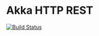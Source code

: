 # Akka HTTP REST

[![Build Status](https://travis-ci.org/pvoznenko/akka-http-rest-example.svg)](https://travis-ci.org/ZheniaTrochun/data-service.svg?branch=master)

